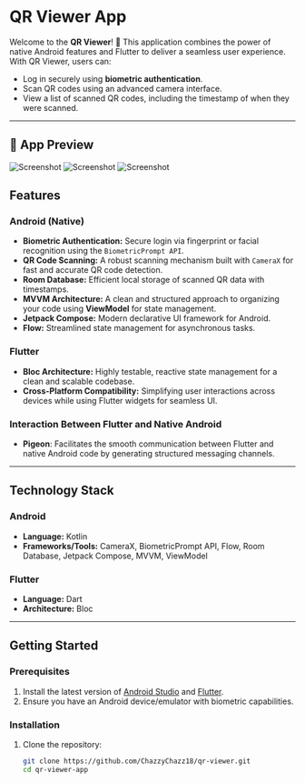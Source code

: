 # QR Viewer App

Welcome to the **QR Viewer**! 🚀 This application combines the power of native Android features and Flutter to deliver a seamless user experience. With QR Viewer, users can:

- Log in securely using **biometric authentication**.
- Scan QR codes using an advanced camera interface.
- View a list of scanned QR codes, including the timestamp of when they were scanned.

---

## 📱 App Preview

![Screenshot](assets/screenshot_1.jpg)
![Screenshot](assets/screenshot_2.jpg)
![Screenshot](assets/screenshot_3.jpg)

## Features

### Android (Native)
- **Biometric Authentication:** Secure login via fingerprint or facial recognition using the `BiometricPrompt API`.
- **QR Code Scanning:** A robust scanning mechanism built with `CameraX` for fast and accurate QR code detection.
- **Room Database:** Efficient local storage of scanned QR data with timestamps.
- **MVVM Architecture:** A clean and structured approach to organizing your code using **ViewModel** for state management.
- **Jetpack Compose:** Modern declarative UI framework for Android.
- **Flow:** Streamlined state management for asynchronous tasks.

### Flutter
- **Bloc Architecture:** Highly testable, reactive state management for a clean and scalable codebase.
- **Cross-Platform Compatibility:** Simplifying user interactions across devices while using Flutter widgets for seamless UI.

### Interaction Between Flutter and Native Android
- **Pigeon**: Facilitates the smooth communication between Flutter and native Android code by generating structured messaging channels.

---

## Technology Stack

### Android
- **Language:** Kotlin
- **Frameworks/Tools:** CameraX, BiometricPrompt API, Flow, Room Database, Jetpack Compose, MVVM, ViewModel

### Flutter
- **Language:** Dart
- **Architecture:** Bloc

---

## Getting Started

### Prerequisites
1. Install the latest version of [Android Studio](https://developer.android.com/studio) and [Flutter](https://flutter.dev/).
2. Ensure you have an Android device/emulator with biometric capabilities.

### Installation
1. Clone the repository:
   ```bash
   git clone https://github.com/ChazzyChazz18/qr-viewer.git
   cd qr-viewer-app
